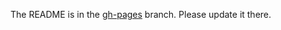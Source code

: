 The README is in the [gh-pages](https://github.com/capitalone/Hygieia/blob/gh-pages/pages/hygieia/collectors/scm/bitbucket.md) branch. Please update it there.
